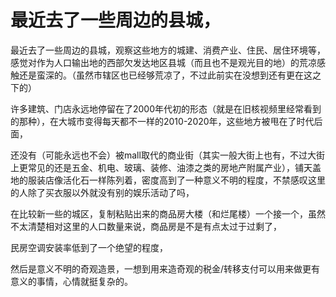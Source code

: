 最近去了一些周边的县城，
==========
最近去了一些周边的县城，观察这些地方的城建、消费产业、住民、居住环境等，感觉对作为人口输出地的西部欠发达地区县城（而且也不是观光目的地）的荒凉感触还是蛮深的。（虽然市辖区也已经够荒凉了，不过此前实在没想到还有更在这之下的）

许多建筑、门店永远地停留在了2000年代初的形态（就是在旧核视频里经常看到的那种），在大城市变得每天都不一样的2010-2020年，这些地方被甩在了时代后面，

还没有（可能永远也不会）被mall取代的商业街（其实一般大街上也有，不过大街上更常见的还是五金、机电、玻璃、装修、油漆之类的房地产附属产业），铺天盖地的服装店像活化石一样陈列着，密度高到了一种意义不明的程度，不禁感叹这里的人除了买衣服以外就没有别的娱乐活动了吗，

在比较新一些的城区，复制粘贴出来的商品房大楼（和烂尾楼）一个接一个，虽然不太清楚相对这里的人口数量来说，商品房是不是有点太过于过剩了，

民房空调安装率低到了一个绝望的程度，

然后是意义不明的奇观造景，一想到用来造奇观的税金/转移支付可以用来做更有意义的事情，心情就挺复杂的。

